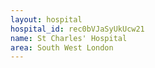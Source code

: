 ```yaml
---
layout: hospital
hospital_id: rec0bVJaSyUkUcw21
name: St Charles' Hospital
area: South West London
---
```

